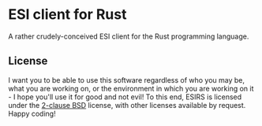 # ESI client for Rust

A rather crudely-conceived ESI client for the Rust programming language.

## License

I want you to be able to use this software regardless of who you may be, what
you are working on, or the environment in which you are working on it - I
hope you'll use it for good and not evil! To this end, ESIRS is licensed under
the [2-clause BSD][2cbsd] license, with other licenses available by request.
Happy coding!

[2cbsd]: https://opensource.org/licenses/BSD-2-Clause
